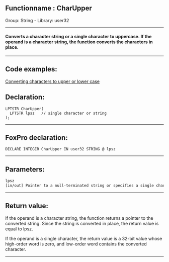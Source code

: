 <link rel="stylesheet" type="text/css" href="../../css/win32api.css">  
<link rel="stylesheet" href="https://cdnjs.cloudflare.com/ajax/libs/font-awesome/4.7.0/css/font-awesome.min.css">

## Functionname : CharUpper
Group: String - Library: user32    
***  


#### Converts a character string or a single character to uppercase. If the operand is a character string, the function converts the characters in place.
***  


## Code examples:
[Converting characters to upper or lower case](../../samples/sample_075.md)  

## Declaration:
```foxpro  
LPTSTR CharUpper(
  LPTSTR lpsz   // single character or string
);  
```  
***  


## FoxPro declaration:
```foxpro  
DECLARE INTEGER CharUpper IN user32 STRING @ lpsz  
```  
***  


## Parameters:
```txt  
lpsz
[in/out] Pointer to a null-terminated string or specifies a single character. If the high-order word of this parameter is zero, the low-order word must contain a single character to be converted.  
```  
***  


## Return value:
If the operand is a character string, the function returns a pointer to the converted string. Since the string is converted in place, the return value is equal to lpsz. 

If the operand is a single character, the return value is a 32-bit value whose high-order word is zero, and low-order word contains the converted character. 
  
***  

